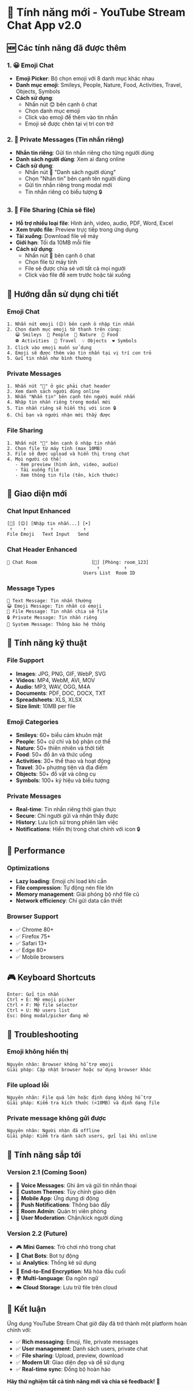 # 🎉 Tính năng mới - YouTube Stream Chat App v2.0

## 🆕 Các tính năng đã được thêm

### 1. 😀 **Emoji Chat**
- **Emoji Picker**: Bộ chọn emoji với 8 danh mục khác nhau
- **Danh mục emoji**: Smileys, People, Nature, Food, Activities, Travel, Objects, Symbols
- **Cách sử dụng**:
  - Nhấn nút 😊 bên cạnh ô chat
  - Chọn danh mục emoji
  - Click vào emoji để thêm vào tin nhắn
  - Emoji sẽ được chèn tại vị trí con trở

### 2. 💬 **Private Messages (Tin nhắn riêng)**
- **Nhắn tin riêng**: Gửi tin nhắn riêng cho từng người dùng
- **Danh sách người dùng**: Xem ai đang online
- **Cách sử dụng**:
  - Nhấn nút 👥 "Danh sách người dùng"
  - Chọn "Nhắn tin" bên cạnh tên người dùng
  - Gửi tin nhắn riêng trong modal mới
  - Tin nhắn riêng có biểu tượng 🔒

### 3. 📎 **File Sharing (Chia sẻ file)**
- **Hỗ trợ nhiều loại file**: Hình ảnh, video, audio, PDF, Word, Excel
- **Xem trước file**: Preview trực tiếp trong ứng dụng
- **Tải xuống**: Download file về máy
- **Giới hạn**: Tối đa 10MB mỗi file
- **Cách sử dụng**:
  - Nhấn nút 📎 bên cạnh ô chat
  - Chọn file từ máy tính
  - File sẽ được chia sẻ với tất cả mọi người
  - Click vào file để xem trước hoặc tải xuống

## 🎯 Hướng dẫn sử dụng chi tiết

### Emoji Chat
```
1. Nhấn nút emoji (😊) bên cạnh ô nhập tin nhắn
2. Chọn danh mục emoji từ thanh trên cùng:
   😀 Smileys  👋 People  🌸 Nature  🍕 Food
   ⚽ Activities  🚗 Travel  💡 Objects  ❤️ Symbols
3. Click vào emoji muốn sử dụng
4. Emoji sẽ được thêm vào tin nhắn tại vị trí con trỏ
5. Gửi tin nhắn như bình thường
```

### Private Messages
```
1. Nhấn nút "👥" ở góc phải chat header
2. Xem danh sách người dùng online
3. Nhấn "Nhắn tin" bên cạnh tên người muốn nhắn
4. Nhập tin nhắn riêng trong modal mới
5. Tin nhắn riêng sẽ hiển thị với icon 🔒
6. Chỉ bạn và người nhận mới thấy được
```

### File Sharing
```
1. Nhấn nút "📎" bên cạnh ô nhập tin nhắn
2. Chọn file từ máy tính (max 10MB)
3. File sẽ được upload và hiển thị trong chat
4. Mọi người có thể:
   - Xem preview (hình ảnh, video, audio)
   - Tải xuống file
   - Xem thông tin file (tên, kích thước)
```

## 🎨 Giao diện mới

### Chat Input Enhanced
```
[📎] [😊] [Nhập tin nhắn...] [➤]
 ↑    ↑         ↑           ↑
File Emoji   Text Input   Send
```

### Chat Header Enhanced
```
💬 Chat Room                    [👥] [Phòng: room_123]
                                 ↑         ↑
                            Users List  Room ID
```

### Message Types
```
📝 Text Message: Tin nhắn thường
😀 Emoji Message: Tin nhắn có emoji
📎 File Message: Tin nhắn chia sẻ file
🔒 Private Message: Tin nhắn riêng
🔔 System Message: Thông báo hệ thống
```

## 🔧 Tính năng kỹ thuật

### File Support
- **Images**: JPG, PNG, GIF, WebP, SVG
- **Videos**: MP4, WebM, AVI, MOV
- **Audio**: MP3, WAV, OGG, M4A
- **Documents**: PDF, DOC, DOCX, TXT
- **Spreadsheets**: XLS, XLSX
- **Size limit**: 10MB per file

### Emoji Categories
- **Smileys**: 60+ biểu cảm khuôn mặt
- **People**: 50+ cử chỉ và bộ phận cơ thể
- **Nature**: 50+ thiên nhiên và thời tiết
- **Food**: 50+ đồ ăn và thức uống
- **Activities**: 30+ thể thao và hoạt động
- **Travel**: 30+ phương tiện và địa điểm
- **Objects**: 50+ đồ vật và công cụ
- **Symbols**: 100+ ký hiệu và biểu tượng

### Private Messages
- **Real-time**: Tin nhắn riêng thời gian thực
- **Secure**: Chỉ người gửi và nhận thấy được
- **History**: Lưu lịch sử trong phiên làm việc
- **Notifications**: Hiển thị trong chat chính với icon 🔒

## 🚀 Performance

### Optimizations
- **Lazy loading**: Emoji chỉ load khi cần
- **File compression**: Tự động nén file lớn
- **Memory management**: Giải phóng bộ nhớ file cũ
- **Network efficiency**: Chỉ gửi data cần thiết

### Browser Support
- ✅ Chrome 80+
- ✅ Firefox 75+
- ✅ Safari 13+
- ✅ Edge 80+
- ✅ Mobile browsers

## 🎮 Keyboard Shortcuts

```
Enter: Gửi tin nhắn
Ctrl + E: Mở emoji picker
Ctrl + F: Mở file selector
Ctrl + U: Mở users list
Esc: Đóng modal/picker đang mở
```

## 🐛 Troubleshooting

### Emoji không hiển thị
```
Nguyên nhân: Browser không hỗ trợ emoji
Giải pháp: Cập nhật browser hoặc sử dụng browser khác
```

### File upload lỗi
```
Nguyên nhân: File quá lớn hoặc định dạng không hỗ trợ
Giải pháp: Kiểm tra kích thước (<10MB) và định dạng file
```

### Private message không gửi được
```
Nguyên nhân: Người nhận đã offline
Giải pháp: Kiểm tra danh sách users, gửi lại khi online
```

## 🔮 Tính năng sắp tới

### Version 2.1 (Coming Soon)
- 🎵 **Voice Messages**: Ghi âm và gửi tin nhắn thoại
- 🎨 **Custom Themes**: Tùy chỉnh giao diện
- 📱 **Mobile App**: Ứng dụng di động
- 🔔 **Push Notifications**: Thông báo đẩy
- 👑 **Room Admin**: Quản trị viên phòng
- 🚫 **User Moderation**: Chặn/kick người dùng

### Version 2.2 (Future)
- 🎮 **Mini Games**: Trò chơi nhỏ trong chat
- 🤖 **Chat Bots**: Bot tự động
- 📊 **Analytics**: Thống kê sử dụng
- 🔐 **End-to-End Encryption**: Mã hóa đầu cuối
- 🌍 **Multi-language**: Đa ngôn ngữ
- ☁️ **Cloud Storage**: Lưu trữ file trên cloud

## 🎉 Kết luận

Ứng dụng YouTube Stream Chat giờ đây đã trở thành một platform hoàn chỉnh với:
- ✅ **Rich messaging**: Emoji, file, private messages
- ✅ **User management**: Danh sách users, private chat
- ✅ **File sharing**: Upload, preview, download
- ✅ **Modern UI**: Giao diện đẹp và dễ sử dụng
- ✅ **Real-time sync**: Đồng bộ hoàn hảo

**Hãy thử nghiệm tất cả tính năng mới và chia sẻ feedback!** 🚀